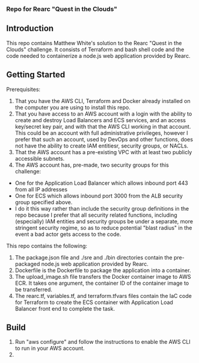 ### Repo for Rearc "Quest in the Clouds"

## Introduction
This repo contains Matthew White's solution to the Rearc "Quest in the Clouds" challenge.  It consists of Terraform and bash shell code and the code needed to containerize a node.js web application provided by Rearc.

## Getting Started

Prerequisites:
1. That you have the AWS CLI, Terraform and Docker already installed on the computer you are using to install this repo.
1. That you have access to an AWS account with a login with the ability to create and destroy Load Balancers and ECS services, and an access key/secret key pair, and with that the AWS CLI working in that account. This could be an account with full administrative privileges, however I prefer that such an account, used by DevOps and other functions, does not have the ability to create IAM entitiesr, security groups, or NACLs.
1. That the AWS account has a pre-existing VPC with at least two publicly accessible subnets.
1. The AWS account has, pre-made, two security groups for this challenge:
 - One for the Application Load Balancer which allows inbound port 443 from all IP addresses
 - One for ECS which allows inbound port 3000 from the ALB security group specified above.
 - I do it this way rather than include the security group definitions in the repo because I prefer that all security related functions, including (especially) IAM entities and security groups be under a separate, more stringent security regime, so as to reduce potential "blast radius" in the event a bad actor gets access to the code.

This repo contains the following:

1. The package.json file and ./sre and ./bin directories contain the pre-packaged node.js web application provided by Rearc.
1. Dockerfile is the Dockerfile to package the application into a container.
1. The upload_image.sh file transfers the Docker container image to AWS ECR.  It takes one argument, the container ID of the container image to be transferred.
1. The rearc.tf, variables.tf, and terraform.tfvars files contain the IaC code for Terraform to create the ECS container with Application Load Balancer front end to complete the task.

## Build

1. Run "aws configure" and follow the instructions to enable the AWS CLI to run in your AWS account.
1. 
